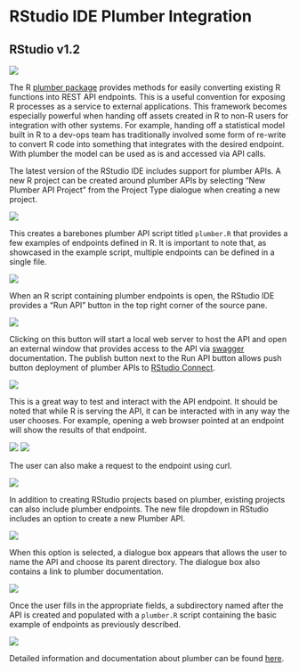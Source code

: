 # RStudio IDE Plumber Integration
## RStudio v1.2

[![](img/video-screenshot.png)](https://vimeo.com/276227327)

The R [plumber package](https://www.rplumber.io) provides methods for easily converting existing R functions into REST API endpoints. This is a useful convention for exposing R processes as a service to external applications. This framework becomes especially powerful when handing off assets created in R to non-R users for integration with other systems. For example, handing off a statistical model built in R to a dev-ops team has traditionally involved some form of re-write to convert R code into something that integrates with the desired endpoint. With plumber the model can be used as is and accessed via API calls.

The latest version of the RStudio IDE includes support for plumber APIs. A new R project can be created around plumber APIs by selecting “New Plumber API Project” from the Project Type dialogue when creating a new project.

![](img/plumber-project.png)

This creates a barebones plumber API script titled `plumber.R` that provides a few examples of endpoints defined in R. It is important to note that, as showcased in the example script, multiple endpoints can be defined in a single file.

![](img/plumber-ide.png)

When an R script containing plumber endpoints is open, the RStudio IDE provides a “Run API” button in the top right corner of the source pane.

![](img/run-api.png)

Clicking on this button will start a local web server to host the API and open an external window that provides access to the API via [swagger](https://swagger.io) documentation. The publish button next to the Run API button allows push button deployment of plumber APIs to [RStudio Connect](https://www.rstudio.com/products/connect/).

![](img/swagger.png)

This is a great way to test and interact with the API endpoint. It should be noted that while R is serving the API, it can be interacted with in any way the user chooses. For example, opening a web browser pointed at an endpoint will show the results of that endpoint.

![](img/browser-plot.png)
![](img/browser-text.png)

The user can also make a request to the endpoint using curl.

![](img/plumber-curl.png)

In addition to creating RStudio projects based on plumber, existing projects can also include plumber endpoints. The new file dropdown in RStudio includes an option to create a new Plumber API.

![](img/plumber-new-file.png)

When this option is selected, a dialogue box appears that allows the user to name the API and choose its parent directory. The dialogue box also contains a link to plumber documentation. 

![](img/plumber-new-file-setup.png)

Once the user fills in the appropriate fields, a subdirectory named after the API is created and populated with a `plumber.R` script containing the basic example of endpoints as previously described.

![](img/new-file-tree.png)

Detailed information and documentation about plumber can be found [here](https://www.rplumber.io/).